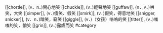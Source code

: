 [[chortle]], (v．n．)開心地笑 
[[chuckle]], (v．)輕聲地笑 
[[guffaw]], (n．v．)哄笑，大笑 
[[simper]], (v．)傻笑、假笑 
[[smirk]], (v．)假笑，得意地笑 
[[snigger, snicker]], (v．n．)暗笑，竊笑 
[[giggle]], (v．)（女孩）咯咯的笑 
[[titter]], (v．)嗤嗤的笑，偷笑 
[[grin]], (v．)露齒而笑 
#category
